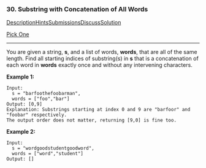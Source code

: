 ###  30. Substring with Concatenation of All Words

[Description](https://leetcode.com/problems/substring-with-concatenation-of-all-words/description/)[Hints](https://leetcode.com/problems/substring-with-concatenation-of-all-words/hints/)[Submissions](https://leetcode.com/problems/substring-with-concatenation-of-all-words/submissions/)[Discuss](https://leetcode.com/problems/substring-with-concatenation-of-all-words/discuss/)[Solution](https://leetcode.com/problems/substring-with-concatenation-of-all-words/solution/)

[Pick One](https://leetcode.com/problems/random-one-question/)

------

You are given a string, **s**, and a list of words, **words**, that are all of the same length. Find all starting indices of substring(s) in **s** that is a concatenation of each word in **words** exactly once and without any intervening characters.

**Example 1:**

```
Input:
  s = "barfoothefoobarman",
  words = ["foo","bar"]
Output: [0,9]
Explanation: Substrings starting at index 0 and 9 are "barfoor" and "foobar" respectively.
The output order does not matter, returning [9,0] is fine too.
```

**Example 2:**

```
Input:
  s = "wordgoodstudentgoodword",
  words = ["word","student"]
Output: []
```

 